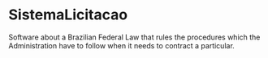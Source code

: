 SistemaLicitacao
================

Software about a Brazilian Federal Law that rules the procedures which the Administration have to follow when it needs to contract a particular.
